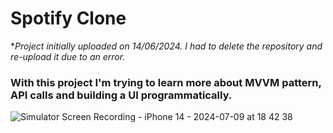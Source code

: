 # Spotify Clone

**Project initially uploaded on 14/06/2024. I had to delete the repository and re-upload it due to an error.*

### With this project I'm trying to learn more about MVVM pattern, API calls and building a UI programmatically. ###



![Simulator Screen Recording - iPhone 14 - 2024-07-09 at 18 42 38](https://github.com/isTheo/SpotifyClone/assets/149708189/525c6339-8660-4ab0-8d81-420019565a79)
